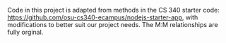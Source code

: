 Code in this project is adapted from methods in the CS 340 starter code: https://github.com/osu-cs340-ecampus/nodejs-starter-app, with modifications to better suit our project needs. The M:M relationships are fully orginal.
